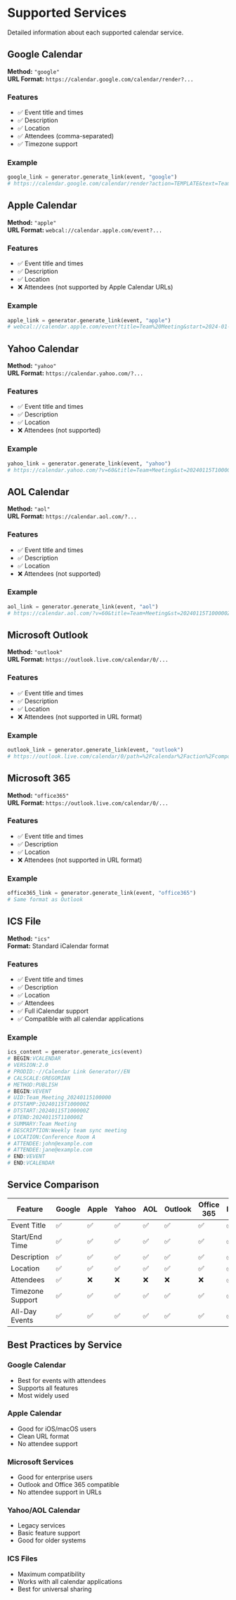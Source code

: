 # Supported Services

Detailed information about each supported calendar service.

## Google Calendar

**Method:** `"google"`  
**URL Format:** `https://calendar.google.com/calendar/render?...`

### Features
- ✅ Event title and times
- ✅ Description
- ✅ Location
- ✅ Attendees (comma-separated)
- ✅ Timezone support

### Example
```python
google_link = generator.generate_link(event, "google")
# https://calendar.google.com/calendar/render?action=TEMPLATE&text=Team+Meeting&dates=20240115T100000Z/20240115T110000Z&details=Weekly+team+sync&location=Conference+Room+A&add=john%40example.com%2Cjane%40example.com
```

## Apple Calendar

**Method:** `"apple"`  
**URL Format:** `webcal://calendar.apple.com/event?...`

### Features
- ✅ Event title and times
- ✅ Description
- ✅ Location
- ❌ Attendees (not supported by Apple Calendar URLs)

### Example
```python
apple_link = generator.generate_link(event, "apple")
# webcal://calendar.apple.com/event?title=Team%20Meeting&start=2024-01-15T10:00:00&end=2024-01-15T11:00:00&description=Weekly%20team%20sync&location=Conference%20Room%20A
```

## Yahoo Calendar

**Method:** `"yahoo"`  
**URL Format:** `https://calendar.yahoo.com/?...`

### Features
- ✅ Event title and times
- ✅ Description
- ✅ Location
- ❌ Attendees (not supported)

### Example
```python
yahoo_link = generator.generate_link(event, "yahoo")
# https://calendar.yahoo.com/?v=60&title=Team+Meeting&st=20240115T100000Z&et=20240115T110000Z&desc=Weekly+team+sync&in_loc=Conference+Room+A
```

## AOL Calendar

**Method:** `"aol"`  
**URL Format:** `https://calendar.aol.com/?...`

### Features
- ✅ Event title and times
- ✅ Description
- ✅ Location
- ❌ Attendees (not supported)

### Example
```python
aol_link = generator.generate_link(event, "aol")
# https://calendar.aol.com/?v=60&title=Team+Meeting&st=20240115T100000Z&et=20240115T110000Z&desc=Weekly+team+sync&in_loc=Conference+Room+A
```

## Microsoft Outlook

**Method:** `"outlook"`  
**URL Format:** `https://outlook.live.com/calendar/0/...`

### Features
- ✅ Event title and times
- ✅ Description
- ✅ Location
- ❌ Attendees (not supported in URL format)

### Example
```python
outlook_link = generator.generate_link(event, "outlook")
# https://outlook.live.com/calendar/0/path=%2Fcalendar%2Faction%2Fcompose&rru=addevent&subject=Team+Meeting&startdt=2024-01-15T10%3A00%3A00&enddt=2024-01-15T11%3A00%3A00&body=Weekly+team+sync&location=Conference+Room+A
```

## Microsoft 365

**Method:** `"office365"`  
**URL Format:** `https://outlook.live.com/calendar/0/...`

### Features
- ✅ Event title and times
- ✅ Description
- ✅ Location
- ❌ Attendees (not supported in URL format)

### Example
```python
office365_link = generator.generate_link(event, "office365")
# Same format as Outlook
```

## ICS File

**Method:** `"ics"`  
**Format:** Standard iCalendar format

### Features
- ✅ Event title and times
- ✅ Description
- ✅ Location
- ✅ Attendees
- ✅ Full iCalendar support
- ✅ Compatible with all calendar applications

### Example
```python
ics_content = generator.generate_ics(event)
# BEGIN:VCALENDAR
# VERSION:2.0
# PRODID:-//Calendar Link Generator//EN
# CALSCALE:GREGORIAN
# METHOD:PUBLISH
# BEGIN:VEVENT
# UID:Team_Meeting_20240115100000
# DTSTAMP:20240115T100000Z
# DTSTART:20240115T100000Z
# DTEND:20240115T110000Z
# SUMMARY:Team Meeting
# DESCRIPTION:Weekly team sync meeting
# LOCATION:Conference Room A
# ATTENDEE:john@example.com
# ATTENDEE:jane@example.com
# END:VEVENT
# END:VCALENDAR
```

## Service Comparison

| Feature | Google | Apple | Yahoo | AOL | Outlook | Office 365 | ICS |
|---------|--------|-------|-------|-----|---------|------------|-----|
| Event Title | ✅ | ✅ | ✅ | ✅ | ✅ | ✅ | ✅ |
| Start/End Time | ✅ | ✅ | ✅ | ✅ | ✅ | ✅ | ✅ |
| Description | ✅ | ✅ | ✅ | ✅ | ✅ | ✅ | ✅ |
| Location | ✅ | ✅ | ✅ | ✅ | ✅ | ✅ | ✅ |
| Attendees | ✅ | ❌ | ❌ | ❌ | ❌ | ❌ | ✅ |
| Timezone Support | ✅ | ✅ | ✅ | ✅ | ✅ | ✅ | ✅ |
| All-Day Events | ✅ | ✅ | ✅ | ✅ | ✅ | ✅ | ✅ |

## Best Practices by Service

### Google Calendar
- Best for events with attendees
- Supports all features
- Most widely used

### Apple Calendar
- Good for iOS/macOS users
- Clean URL format
- No attendee support

### Microsoft Services
- Good for enterprise users
- Outlook and Office 365 compatible
- No attendee support in URLs

### Yahoo/AOL Calendar
- Legacy services
- Basic feature support
- Good for older systems

### ICS Files
- Maximum compatibility
- Works with all calendar applications
- Best for universal sharing 